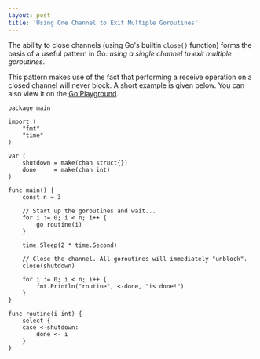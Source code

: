 ```yaml
---
layout: post
title: 'Using One Channel to Exit Multiple Goroutines'
---
```

The ability to close channels (using Go's builtin `close()` function) forms the basis of a useful pattern in Go: <i>using a single channel to exit multiple goroutines</i>. 

This pattern makes use of the fact that performing a receive operation on a closed channel will never block. A short example is given below. You can also view it on the [Go Playground](http://play.golang.org/p/BFpSmmcnsE).

```
package main

import (
	"fmt"
	"time"
)

var (
	shutdown = make(chan struct{})
	done     = make(chan int)
)

func main() {
	const n = 3

	// Start up the goroutines and wait...
	for i := 0; i < n; i++ {
		go routine(i)
	}

	time.Sleep(2 * time.Second)

	// Close the channel. All goroutines will immediately "unblock".
	close(shutdown)

	for i := 0; i < n; i++ {
		fmt.Println("routine", <-done, "is done!")
	}
}

func routine(i int) {
	select {
	case <-shutdown:
		done <- i
	}
}
```

